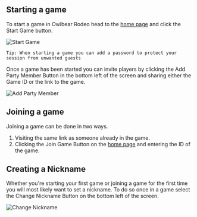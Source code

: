 ## Starting a game

To start a game in Owlbear Rodeo head to the [home page](https://owlbear.rodeo) and click the Start Game button.

![Start Game](startGame)

`Tip: When starting a game you can add a password to protect your session from unwanted guests`

Once a game has been started you can invite players by clicking the Add Party Member Button in the bottom left of the screen and sharing either the Game ID or the link to the game.

![Add Party Member](addPartyMember)

## Joining a game

Joining a game can be done in two ways.

1. Visiting the same link as someone already in the game.
2. Clicking the Join Game Button on the [home page](https://owlbear.rodeo) and entering the ID of the game.

## Creating a Nickname

Whether you're starting your first game or joining a game for the first time you will most likely want to set a nickname. To do so once in a game select the Change Nickname Button on the bottom left of the screen.

![Change Nickname](changeNickname)
